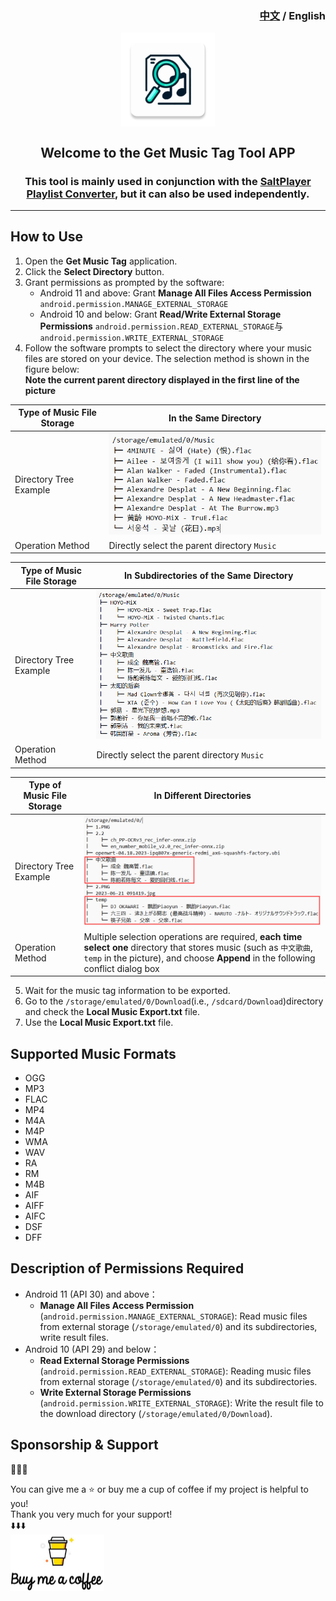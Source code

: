 <h3 align="right"><a href="README.md">中文</a> / English</h3>
<p align="center">
    <img src="app/src/main/res/mipmap-xxxhdpi/ic_launcher.webp" width = "150" height = "150" alt="cover" align=center />
</p>
    <h2 align="center"> Welcome to the Get Music Tag Tool APP</h2>
    <h3 align="center">This tool is mainly used in conjunction with the <a href="https://github.com/Winnie0408/SaltPlayerConverter">SaltPlayer Playlist Converter</a>, but it can also be used independently.</h3>

---

## How to Use

1. Open the **Get Music Tag** application.
2. Click the **Select Directory** button.
3. Grant permissions as prompted by the software:
    * Android 11 and above: Grant **Manage All Files Access Permission** `android.permission.MANAGE_EXTERNAL_STORAGE`
    * Android 10 and below: Grant **Read/Write External Storage Permissions** `android.permission.READ_EXTERNAL_STORAGE`与`android.permission.WRITE_EXTERNAL_STORAGE`
4. Follow the software prompts to select the directory where your music files are stored on your device. The selection method is shown in the figure below:<br>
   **Note the current parent directory displayed in the first line of the picture**

| Type of Music File Storage | In the Same Directory                        |
|----------------------------|----------------------------------------------|
| Directory Tree Example     | ![img.png](markdownResources/img1.png)       | 
| Operation Method           | Directly select the parent directory `Music` | 

| Type of Music File Storage | In Subdirectories of the Same Directory      | 
|----------------------------|----------------------------------------------|
| Directory Tree Example     | ![img.png](markdownResources/img2.png)       |
| Operation Method           | Directly select the parent directory `Music` |

| Type of Music File Storage | In Different Directories                                                                                                                                                                             |
|----------------------------|------------------------------------------------------------------------------------------------------------------------------------------------------------------------------------------------------|
| Directory Tree Example     | ![img.png](markdownResources/img3.png)                                                                                                                                                               |
| Operation Method           | Multiple selection operations are required, **each time select one** directory that stores music (such as `中文歌曲`, `temp` in the picture), and choose **Append** in the following conflict dialog box |

5. Wait for the music tag information to be exported.
6. Go to the `/storage/emulated/0/Download`(i.e., `/sdcard/Download`)directory and check the **Local Music Export.txt** file.
7. Use the **Local Music Export.txt** file.

## Supported Music Formats

- OGG
- MP3
- FLAC
- MP4
- M4A
- M4P
- WMA
- WAV
- RA
- RM
- M4B
- AIF
- AIFF
- AIFC
- DSF
- DFF

## Description of Permissions Required

- Android 11 (API 30) and above：
    - **Manage All Files Access Permission** (`android.permission.MANAGE_EXTERNAL_STORAGE`): Read music files from external storage (`/storage/emulated/0`) and its subdirectories, write result files.
- Android 10 (API 29) and below：
    - **Read External Storage Permissions** (`android.permission.READ_EXTERNAL_STORAGE`): Reading music files from external storage (`/storage/emulated/0`) and its subdirectories.
    - **Write External Storage Permissions** (`android.permission.WRITE_EXTERNAL_STORAGE`): Write the result file to the download directory (`/storage/emulated/0/Download`).

## Sponsorship & Support

🥰🥰🥰

You can give me a ⭐ or buy me a cup of coffee if my project is helpful to you!<br>
Thank you very much for your support!<br>
⬇️⬇️⬇️<br>
<a href="markdownResources/Alipay WeChatPay.jpg">
<img src="markdownResources/Sponsorship.png" width = "150" height = "90" alt="alipay.jpg" align=center />
</a>